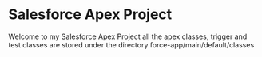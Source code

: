 # Salesforce Apex Project
Welcome to my Salesforce Apex Project all the apex classes, trigger and test classes are stored under the directory
force-app/main/default/classes

